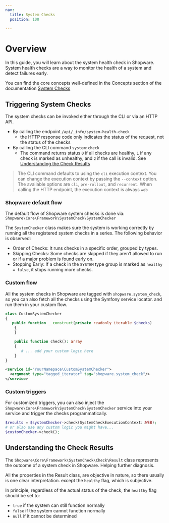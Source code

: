```yaml
---
nav:
  title: System Checks
  position: 100

---
```


# Overview

In this guide, you will learn about the system health check in Shopware. System health checks are a way to monitor the health of a system and detect failures early.

You can find the core concepts well-defined in the Concepts section of the documentation [System Checks](../../../../../concepts/framework/system-check.md)

## Triggering System Checks

The system checks can be invoked either through the CLI or via an HTTP API.

* By calling the endpoint `/api/_info/system-health-check`
  * the HTTP response code only indicates the status of the request, not the status of the checks
* By calling the CLI command `system:check`
  * The command returns status `0` if all checks are healthy, `1` if any check is marked as unhealthy, and `2` if the call is invalid. See [Understanding the Check Results](#understanding-the-check-results)

> The CLI command defaults to using the `cli` execution context. You can change the execution context by passing the `--context` option. The available options are `cli`, `pre-rollout`, and `recurrent`.
> When calling the HTTP endpoint, the execution context is always `web`

### Shopware default flow

The default flow of Shopware system checks is done via: `Shopware\Core\Framework\SystemCheck\SystemChecker`

The `SystemChecker` class makes sure the system is working correctly by running all the registered system checks in a series. The following behavior is observed:

* Order of Checks: It runs checks in a specific order, grouped by types.
* Skipping Checks: Some checks are skipped if they aren’t allowed to run or if a major problem is found early on.
* Stopping Early: If a check in the `SYSTEM` type group is marked as `healthy = false`, it stops running more checks.

### Custom flow

All the system checks in Shopware are tagged with `shopware.system_check`, so you can also fetch all the checks using the Symfony service locator. and run them in your custom flow.

```php
class CustomSystemChecker
{
   public function __construct(private readonly iterable $checks)
    {
    }

    public function check(): array
    {
       # ... add your custom logic here
    }
}
```

```xml
<service id="YourNamepace\CustomSystemChecker">
  <argument type="tagged_iterator" tag="shopware.system_check"/>
</service>
```

### Custom triggers

For customized triggers, you can also inject the `Shopware\Core\Framework\SystemCheck\SystemChecker` service into your service and trigger the checks programmatically.

```php
$results = $systemChecker->check(SystemCheckExecutionContext::WEB);
# or also use any custom logic you might have...
$customChecker->check();
```

## Understanding the Check Results

The `Shopware\Core\Framework\SystemCheck\Check\Result` class represents the outcome of a system check in Shopware. Helping further diagnosis.

All the properties in the Result class, are objective in nature, so there usually is one clear interpretation. except the `healthy` flag, which is subjective.

In principle, regardless of the actual status of the check, the `healthy` flag should be set to:

* `true` if the system can still function normally
* `false` if the system cannot function normally
* `null` if it cannot be determined
